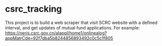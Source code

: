# csrc_tracking

This project is to build a web scraper that visit SCRC website with a defined interval, and get updates of mutual fund applications.
For example:
https://neris.csrc.gov.cn/alappl/home1/onlinealog?appMatrCde=92f7dba5b8244856893492c0c5c1f805
